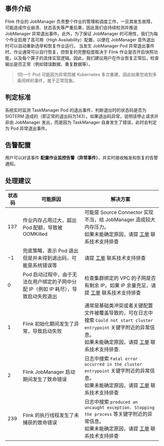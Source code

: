 ## 事件介绍
Flink 作业的 JobManager 负责整个作业的管理和调度工作，一旦其发生故障，可能造成作业崩溃、状态丢失等严重后果，因此我们会持续检测并推送 JobManager 异常退出事件。此外，为了保证 JobManager 的可用性，我们为每个作业启用了高可用（High Availability）配置，以便在 JobManager 意外退出时可以自动重新选举和恢复作业运行。
当发生 JobManager Pod 异常退出事件时，作业通常可以自行恢复，但恢复的完整程度取决于 Flink 作业是否开启快照功能，以及每个算子的具体实现逻辑。因此，我们建议用户在作业恢复正常后，检查输出是否正常（例如错误数据、重复数据等）。

> !同一个 Pod 可能因为异常而被 Kubernetes 多次重建，因此如果您收到多条同样的事件，属于正常现象。

## 判定标准
系统实时监测 TaskManager Pod 的退出事件，判断退出时的状态码是否为 SIGTERM 造成的（即正常的退出码为143）。如果退出码异常，说明该停止请求并非由 JobManager 发出，而是因为 TaskManager 自身发生了错误，此时会判定为 Pod 异常退出事件。

## 告警配置
用户可以对该事件 **配置作业监控告警（异常事件）**，并实时接收触发和恢复的告警通知。

## 处理建议

| 状态码 | 可能原因                                                     | 解决方案                                                     |
| ------ | ------------------------------------------------------------ | ------------------------------------------------------------ |
| 137    | 作业内存占用过大，超出 Pod 配额，导致被 OOMKilled            | 可能是 Source Connector 实现不当，给 JobManager 造成较大内存压力。<br>如果未能确定原因，请提 [工单](https://console.cloud.tencent.com/workorder) 联系技术支持排查 |
| -1     | 兜底策略，表示 Pod 退出但是并未得到退出码，可能是系统错误等  | 请提 [工单](https://console.cloud.tencent.com/workorder) 联系技术支持排查 |
| 0      | Pod 启动过程中，由于无法在用户绑定的子网中分配 IP（例如 IP 耗尽），导致启动失败退出 | 检查集群绑定的 VPC 的子网是否有剩余 IP。如果 IP 余量充足，请提 [工单](https://console.cloud.tencent.com/workorder) 联系技术支持排查 |
| 1      | Flink 初始化期间发生了异常，导致启动失败                     | 通常是基础类冲突或者关键配置文件被覆盖导致的，可在日志中搜索 `Could not start cluster entrypoint` 关键字附近的异常信息。<br>如果未能确定原因，请提 [工单](https://console.cloud.tencent.com/workorder) 联系技术支持排查. |
| 2      | Flink JobManager 启动期间发生了致命错误                      | 日志中搜索 `Fatal error occurred in the cluster entrypoint` 关键字附近的异常信息。<br>如果未能确定原因，请提 [工单](https://console.cloud.tencent.com/workorder) 联系技术支持排查 |
| 239    | Flink 的执行线程发生了未捕获的致命错误                       | 日志中搜索 `produced an uncaught exception. Stopping the process` 等关键字附近的异常信息。<br>如果未能确定原因，请提 [工单](https://console.cloud.tencent.com/workorder) 联系技术支持排查 |

